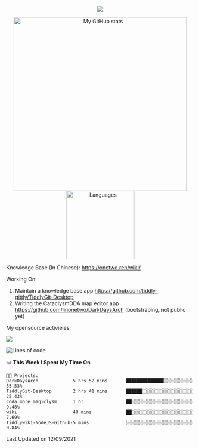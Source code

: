 <a href="https://github.com/linonetwo">
    <p align="center">
        <img src="https://github-profile-trophy.vercel.app/?username=linonetwo&column=7&theme=onedark"/>
    </p>
</a>
<a align="center" href="https://github.com/linonetwo">
  <p align="center">
    <img src="https://github-readme-stats.vercel.app/api?username=linonetwo&show_icons=true&count_private=true" alt="My GitHub stats" width="465"/>
    <img src="https://github-readme-stats.vercel.app/api/top-langs/?username=linonetwo&layout=compact&langs_count=10" alt="Languages" height="183">
  </p>
</a>

Knowledge Base (In Chinese): https://onetwo.ren/wiki/

Working On: 

1. Maintain a knowledge base app https://github.com/tiddly-gittly/TiddlyGit-Desktop
1. Writing the CataclysmDDA map editor app https://github.com/linonetwo/DarkDaysArch (bootstraping, not public yet)

My opensource activieies:

![](https://visitor-badge.glitch.me/badge?page_id=linonetwo.linonetwo)

<!--START_SECTION:waka-->
![Lines of code](https://img.shields.io/badge/From%20Hello%20World%20I%27ve%20Written-2.6%20million%20lines%20of%20code-blue)

📊 **This Week I Spent My Time On** 

```text
🐱‍💻 Projects: 
DarkDaysArch             5 hrs 52 mins       ██████████████░░░░░░░░░░░   55.53% 
TiddlyGit-Desktop        2 hrs 41 mins       ██████░░░░░░░░░░░░░░░░░░░   25.43% 
cdda_more_magiclysm      1 hr                ██░░░░░░░░░░░░░░░░░░░░░░░   9.48% 
wiki                     48 mins             ██░░░░░░░░░░░░░░░░░░░░░░░   7.69% 
Tiddlywiki-NodeJS-Github-5 mins              ░░░░░░░░░░░░░░░░░░░░░░░░░   0.84%

```


 Last Updated on 12/09/2021
<!--END_SECTION:waka-->
